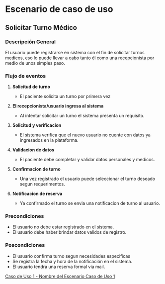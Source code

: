 # Escenario de caso de uso 

## Solicitar Turno Médico

### Descripción General

El usuario puede registrarse en sistema con el fin de solicitar turnos medicos, eso lo puede llevar a cabo tanto él como una recepcionista por medio de unos simples paso.

### Flujo de eventos

1. **Solicitud de turno**  
   - El paciente solicita un turno por primera vez

2. **El recepcionista/usuario ingresa al sistema**  
   - Al intentar solicitar un turno el sistema presenta un requisito.  

3. **Solicitud y verificacion**  
   - El sistema verifica que el nuevo usuario no cuente con datos ya ingresados en la plataforma.

4. **Validacion de datos**  
   - El paciente debe completar y validar datos personales y medicos. 

5. **Confirmacion de turno**  
   - Una vez registrado el usuario puede seleccionar el turno deseado segun requerimentos.
  
4. **Notificacion de reserva**  
   - Ya confirmado el turno se envia una notificacion de turno al usuario.
  
### Precondiciones

 - El usuario no debe estar registrado en el sistema.
 - El usuario debe haber brindar datos validos de registro.

### Poscondiciones 

 - El usuario confirma turno segun necesidades especificas
 - Se registra la fecha y hora de la notificación en el sistema.
 - El usuario tendra una reserva formal via mail.

[Caso de Uso 1 - Nombre del Escenario Caso de Uso 1](https://docs.google.com/spreadsheets/d/1iDibAocPatfpSnckenbusRCkZAPGzphCoc3sMy9lmjA/edit?usp=sharing)


   


